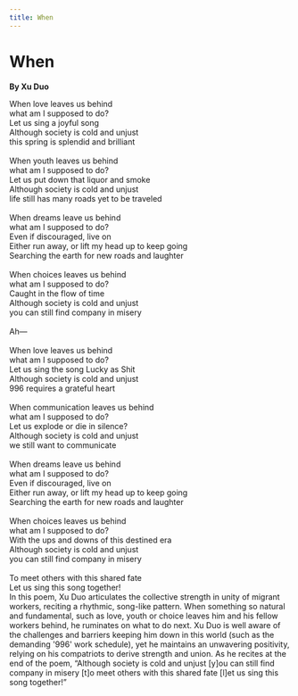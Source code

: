 ```yaml
---
title: When
---
```

# When
**By Xu Duo**

<html>
    <head>
        <link rel="stylesheet" href="stylesheet.css">
        <p></p>
    </head>
    <body>
        <div class = "poetBox">
            <div class= "flexbox-poem flexbox-item-1">
            When love leaves us behind<br />
            what am I supposed to do?<br />
            Let us sing a joyful song<br />
            Although society is cold and unjust<br />
            this spring is splendid and brilliant<br />
            <br />
            When youth leaves us behind<br />
            what am I supposed to do?<br />
            Let us put down that liquor and smoke <br />
            Although society is cold and unjust<br />
            life still has many roads yet to be traveled<br />
            <br />
            When dreams leave us behind<br />
            what am I supposed to do?<br />
            Even if discouraged, live on<br />
            Either run away, or lift my head up to keep going<br />
            Searching the earth for new roads and laughter <br />
            <br />
            When choices leaves us behind<br />
            what am I supposed to do?<br />
            Caught in the flow of time<br />
            Although society is cold and unjust<br />
            you can still find company in misery<br />
            <br />
            Ah—<br />
            <br />
            When love leaves us behind<br />
            what am I supposed to do?<br />
            Let us sing the song Lucky as Shit<br />
            Although society is cold and unjust<br />
            996 requires a grateful heart<br />
            <br />
            When communication leaves us behind<br />
            what am I supposed to do?<br />
            Let us explode or die in silence?<br />
            Although society is cold and unjust<br />
            we still want to communicate<br />
            <br />
            When dreams leave us behind<br />
            what am I supposed to do?<br />
            Even if discouraged, live on<br />
            Either run away, or lift my head up to keep going<br />
            Searching the earth for new roads and laughter<br />
            <br />
            When choices leaves us behind<br />
            what am I supposed to do?<br />
            With the ups and downs of this destined era<br />
            Although society is cold and unjust<br />
            you can still find company in misery<br />
            <br />
            To meet others with this shared fate<br />
            Let us sing this song together!<br />      
            </div>
            <div class="flexbox-blurb flexbox-item-2">
            In this poem, Xu Duo articulates the collective strength in unity of migrant workers, reciting a rhythmic, song-like pattern. When something so natural and fundamental, such as love, youth or choice leaves him and his fellow workers behind, he ruminates on what to do next. Xu Duo is well aware of the challenges and barriers keeping him down in this world (such as the demanding '996' work schedule), yet he maintains an unwavering positivity, relying on his compatriots to derive strength and union. As he recites at the end of the poem, “Although society is cold and unjust [y]ou can still find company in misery [t]o meet others with this shared fate [l]et us sing this song together!”
            </div>
        </div>
    </body>
</html>